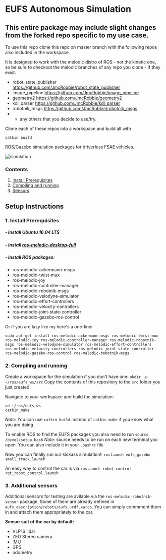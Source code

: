 # EUFS Autonomous Simulation

## This entire package may include slight changes from the forked repo specific to my use case.
To use this repo clone this repo on master branch with the following repos also included in the workspace. 

It is designed to work with the melodic distro of ROS - not the kinetic one, so be sure to checkout the melodic branches of any repo you clone - if they exist. 

* robot_state_publisher https://github.com/JmcRobbie/robot_state_publisher
* image_pipeline https://github.com/JmcRobbie/image_pipeline
* geometry2 https://github.com/JmcRobbie/geometry2
* kdl_parser https://github.com/JmcRobbie/kdl_parser
* robotnik_msgs https://github.com/JmcRobbie/robotnik_msgs
* + any others that you decide to use/try.  

Clone each of these repos into a workspace and build all with 

`catkin build`

ROS/Gazebo simulation packages for driverless FSAE vehicles.

![simulation](https://eufs.eusa.ed.ac.uk/wp-content/uploads/2018/05/eufsa-sim.jpg)

### Contents
1. [Install Prerequisites](#requirements)
2. [Compiling and running](#compiling)
3. [Sensors](#sensors)

## Setup Instructions
### 1. Install Prerequisites <a name="requirements"></a>
##### - Install Ubuntu 16.04 LTS
##### - Install [ros-melodic-desktop-full](http://wiki.ros.org/melodic/Installation)
##### - Install ROS packages:
* ros-melodic-ackermann-msgs
* ros-melodic-twist-mux
* ros-melodic-joy
* ros-melodic-controller-manager
* ros-melodic-robotnik-msgs
* ros-melodic-velodyne-simulator
* ros-melodic-effort-controllers
* ros-melodic-velocity-controllers
* ros-melodic-joint-state-controller
* ros-melodic-gazebo-ros-control

Or if you are lazy like my here's a one-liner
```
sudo apt-get install ros-melodic-ackermann-msgs ros-melodic-twist-mux ros-melodic-joy ros-melodic-controller-manager ros-melodic-robotnik-msgs ros-melodic-velodyne-simulator ros-melodic-effort-controllers ros-melodic-velocity-controllers ros-melodic-joint-state-controller ros-melodic-gazebo-ros-control ros-melodic-robotnik-msgs
```


### 2. Compiling and running <a name="compiling"></a>

Create a workspace for the simulation if you don't have one:
```mkdir -p ~/ros/eufs_ws/src```
Copy the contents of this repository to the `src` folder you just created.

Navigate to your workspace and build the simulation:
```
cd ~/ros/eufs_ws
catkin_make
```
_Note:_ You can use `catkin build` instead of `catkin_make` if you know what you are doing.

To enable ROS to find the EUFS packages you also need to run
```source /devel/setup.bash```
_Note:_ source needs to be run on each new terminal you open. You can also include it in your `.bashrc` file.

Now you can finally run our kickass simulation!!
```roslaunch eufs_gazebo small_track.launch```

An easy way to control the car is via
```roslaunch robot_control rqt_robot_control.launch```

### 3. Additional sensors <a name="sensors"></a>
Additional sensors for testing are avilable via the `ros-melodic-robotnik-sensor` package. Some of them are already defined in `eufs_description/robots/eufs.urdf.xarco`. You can simply commment them in and attach them appropriately to the car.


**Sensor suit of the car by default:**

* VLP16 lidar
* ZED Stereo camera
* IMU
* GPS
* odometry
